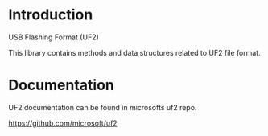 Introduction
============

USB Flashing Format (UF2)

This library contains methods and data structures related to UF2 file format.

Documentation
=============

UF2 documentation can be found in microsofts uf2 repo.

https://github.com/microsoft/uf2